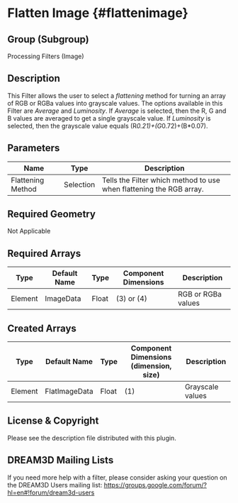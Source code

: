 Flatten Image {#flattenimage}
=============

## Group (Subgroup) ##
Processing Filters (Image)

## Description ##
This Filter allows the user to select a *flattening* method for turning an array of RGB or RGBa values into grayscale values.  The options available in this Filter are *Average* and *Luminosity*.  If *Average* is selected, then the R, G and B values are averaged to get a single grayscale value.  If *Luminosity* is selected, then the grayscale value equals (R*0.21)+(G*0.72)+(B*0.07).

## Parameters ##
| Name | Type | Description |
|------|------|------|
| Flattening Method | Selection | Tells the Filter which method to use when flattening the RGB array.

## Required Geometry ##
Not Applicable

## Required Arrays ##
| Type | Default Name | Type | Component Dimensions | Description |
|------|--------------|-------------|---------|-----|
| Element | ImageData | Float | (3) or (4) | RGB or RGBa values |

## Created Arrays ##
| Type | Default Name | Type | Component Dimensions (dimension, size) | Description |
|------|--------------|-------------|---------|-----|
| Element | FlatImageData | Float | (1) | Grayscale values |


## License & Copyright ##

Please see the description file distributed with this plugin.

## DREAM3D Mailing Lists ##

If you need more help with a filter, please consider asking your question on the DREAM3D Users mailing list:
https://groups.google.com/forum/?hl=en#!forum/dream3d-users


